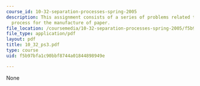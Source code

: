 ```yaml
---
course_id: 10-32-separation-processes-spring-2005
description: This assignment consists of a series of problems related to the Kraft
  process for the manufacture of paper.
file_location: /coursemedia/10-32-separation-processes-spring-2005/f5b97bfa1c90bbf8744a01844898949e_10_32_ps3.pdf
file_type: application/pdf
layout: pdf
title: 10_32_ps3.pdf
type: course
uid: f5b97bfa1c90bbf8744a01844898949e

---
```

None